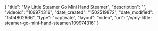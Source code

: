 {
    "title": "My Little Steamer Go Mini Hand Steamer",
    "description": "",
    "videoid": "109974316",
    "date_created": "1502519872",
    "date_modified": "1504802666",
    "type": "captivate",
    "layout": "video",
    "url": "\/v\/my-little-steamer-go-mini-hand-steamer\/109974316"
}